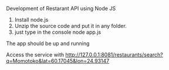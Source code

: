 Development of Restarant API using Node JS


1. Install node.js
2. Unzip the source code and put it in any folder.
3. just type in the console node app.js

The app should be up and running

Access the service with http://127.0.0.1:8081/restaurants/search?q=Momotoko&lat=60.17045&lon=24.93147
